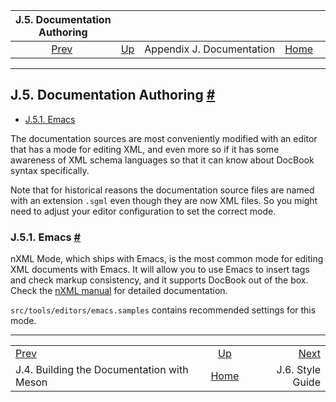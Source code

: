 <!--?xml version="1.0" encoding="UTF-8" standalone="no"?-->

|                           J.5. Documentation Authoring                          |                                                 |                           |                                                       |                                                 |
| :-----------------------------------------------------------------------------: | :---------------------------------------------- | :-----------------------: | ----------------------------------------------------: | ----------------------------------------------: |
| [Prev](docguide-build-meson.html "J.4. Building the Documentation with Meson")  | [Up](docguide.html "Appendix J. Documentation") | Appendix J. Documentation | [Home](index.html "PostgreSQL 17devel Documentation") |  [Next](docguide-style.html "J.6. Style Guide") |

***

## J.5. Documentation Authoring [#](#DOCGUIDE-AUTHORING)

*   [J.5.1. Emacs](docguide-authoring.html#DOCGUIDE-AUTHORING-EMACS)

The documentation sources are most conveniently modified with an editor that has a mode for editing XML, and even more so if it has some awareness of XML schema languages so that it can know about DocBook syntax specifically.

Note that for historical reasons the documentation source files are named with an extension `.sgml` even though they are now XML files. So you might need to adjust your editor configuration to set the correct mode.

### J.5.1. Emacs [#](#DOCGUIDE-AUTHORING-EMACS)

nXML Mode, which ships with Emacs, is the most common mode for editing XML documents with Emacs. It will allow you to use Emacs to insert tags and check markup consistency, and it supports DocBook out of the box. Check the [nXML manual](https://www.gnu.org/software/emacs/manual/html_mono/nxml-mode.html) for detailed documentation.

`src/tools/editors/emacs.samples` contains recommended settings for this mode.

***

|                                                                                 |                                                       |                                                 |
| :------------------------------------------------------------------------------ | :---------------------------------------------------: | ----------------------------------------------: |
| [Prev](docguide-build-meson.html "J.4. Building the Documentation with Meson")  |    [Up](docguide.html "Appendix J. Documentation")    |  [Next](docguide-style.html "J.6. Style Guide") |
| J.4. Building the Documentation with Meson                                      | [Home](index.html "PostgreSQL 17devel Documentation") |                                J.6. Style Guide |
